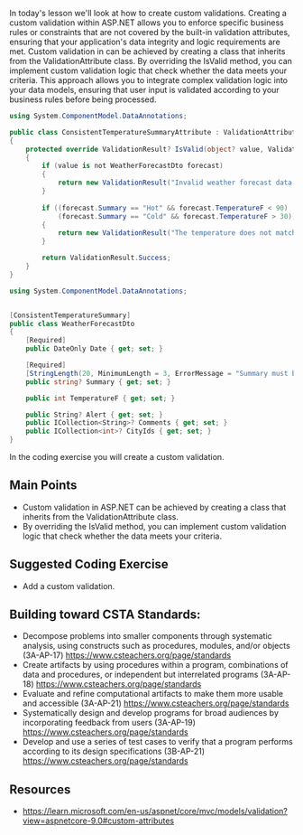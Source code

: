 In today's lesson we'll look at how to create custom validations.  Creating a custom validation within ASP.NET allows you to enforce specific business rules or constraints that are not covered by the built-in validation attributes, ensuring that your application's data integrity and logic requirements are met. Custom validation in can be achieved by creating a class that inherits from the ValidationAttribute class. By overriding the IsValid method, you can implement custom validation logic that check whether the data meets your criteria. This approach allows you to integrate complex validation logic into your data models, ensuring that user input is validated according to your business rules before being processed.

``` cs
using System.ComponentModel.DataAnnotations;

public class ConsistentTemperatureSummaryAttribute : ValidationAttribute
{
    protected override ValidationResult? IsValid(object? value, ValidationContext validationContext)
    {
        if (value is not WeatherForecastDto forecast)
        {
            return new ValidationResult("Invalid weather forecast data.");
        }
        
        if ((forecast.Summary == "Hot" && forecast.TemperatureF < 90) ||
            (forecast.Summary == "Cold" && forecast.TemperatureF > 30))
        {
            return new ValidationResult("The temperature does not match the summary description.");
        }

        return ValidationResult.Success;
    }
}
```

``` cs
using System.ComponentModel.DataAnnotations;


[ConsistentTemperatureSummary]
public class WeatherForecastDto
{
    [Required]
    public DateOnly Date { get; set; }

    [Required]
    [StringLength(20, MinimumLength = 3, ErrorMessage = "Summary must be between 3 and 20 characters.")]
    public string? Summary { get; set; }

    public int TemperatureF { get; set; }

    public String? Alert { get; set; }
    public ICollection<String>? Comments { get; set; }
    public ICollection<int>? CityIds { get; set; }
}
```

In the coding exercise you will create a custom validation.

## Main Points
- Custom validation in ASP.NET can be achieved by creating a class that inherits from the ValidationAttribute class.
- By overriding the IsValid method, you can implement custom validation logic that check whether the data meets your criteria.

## Suggested Coding Exercise
- Add a custom validation.

## Building toward CSTA Standards:
- Decompose problems into smaller components through systematic analysis, using constructs such as procedures, modules, and/or objects (3A-AP-17) https://www.csteachers.org/page/standards
- Create artifacts by using procedures within a program, combinations of data and procedures, or independent but interrelated programs (3A-AP-18) https://www.csteachers.org/page/standards
- Evaluate and refine computational artifacts to make them more usable and accessible (3A-AP-21) https://www.csteachers.org/page/standards
- Systematically design and develop programs for broad audiences by incorporating feedback from users (3A-AP-19) https://www.csteachers.org/page/standards
- Develop and use a series of test cases to verify that a program performs according to its design specifications (3B-AP-21) https://www.csteachers.org/page/standards

## Resources
- https://learn.microsoft.com/en-us/aspnet/core/mvc/models/validation?view=aspnetcore-9.0#custom-attributes
